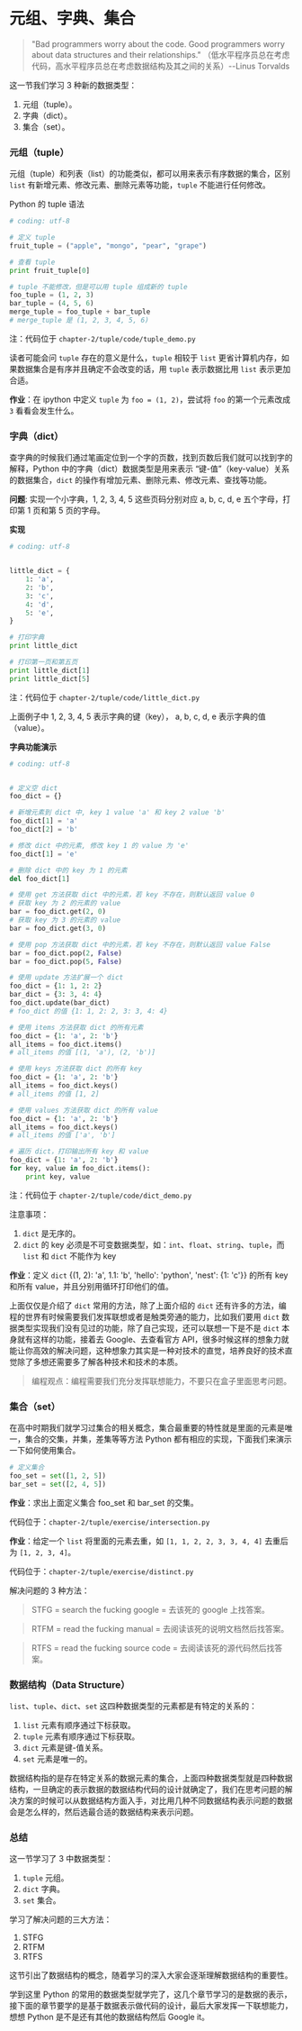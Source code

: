 # 元组、字典、集合

> "Bad programmers worry about the code. Good programmers worry about data structures and their relationships." （低水平程序员总在考虑代码，高水平程序员总在考虑数据结构及其之间的关系）--Linus Torvalds

这一节我们学习 3 种新的数据类型：

1. 元组（tuple）。
2. 字典（dict）。
3. 集合（set）。

### 元组（tuple）
元组（tuple）和列表（list）的功能类似，都可以用来表示有序数据的集合，区别 `list` 有新增元素、修改元素、删除元素等功能，`tuple` 不能进行任何修改。

Python 的 tuple 语法
``` python
# coding: utf-8

# 定义 tuple
fruit_tuple = ("apple", "mongo", "pear", "grape")

# 查看 tuple
print fruit_tuple[0]

# tuple 不能修改，但是可以用 tuple 组成新的 tuple
foo_tuple = (1, 2, 3)
bar_tuple = (4, 5, 6)
merge_tuple = foo_tuple + bar_tuple
# merge_tuple 是 (1, 2, 3, 4, 5, 6)
```
注：代码位于 `chapter-2/tuple/code/tuple_demo.py`

读者可能会问 `tuple` 存在的意义是什么，`tuple` 相较于 `list` 更省计算机内存，如果数据集合是有序并且确定不会改变的话，用 `tuple` 表示数据比用 `list` 表示更加合适。

**作业**：在 ipython 中定义 `tuple` 为 `foo = (1, 2)`，尝试将 `foo` 的第一个元素改成 `3` 看看会发生什么。

### 字典（dict）
查字典的时候我们通过笔画定位到一个字的页数，找到页数后我们就可以找到字的解释，Python 中的字典（dict）数据类型是用来表示 “键-值”（key-value）关系的数据集合，`dict` 的操作有增加元素、删除元素、修改元素、查找等功能。

**问题**: 实现一个小字典，1, 2, 3, 4, 5 这些页码分别对应 a, b, c, d, e 五个字母，打印第 1 页和第 5 页的字母。

**实现**
``` python
# coding: utf-8


little_dict = {
    1: 'a',
    2: 'b',
    3: 'c',
    4: 'd',
    5: 'e',
}

# 打印字典
print little_dict

# 打印第一页和第五页
print little_dict[1]
print little_dict[5]
```
注：代码位于 `chapter-2/tuple/code/little_dict.py`

上面例子中 1, 2, 3, 4, 5 表示字典的键（key）， a, b, c, d, e 表示字典的值（value）。

**字典功能演示**
``` python
# coding: utf-8


# 定义空 dict
foo_dict = {}

# 新增元素到 dict 中, key 1 value 'a' 和 key 2 value 'b'
foo_dict[1] = 'a'
foo_dict[2] = 'b'

# 修改 dict 中的元素, 修改 key 1 的 value 为 'e'
foo_dict[1] = 'e'

# 删除 dict 中的 key 为 1 的元素
del foo_dict[1]

# 使用 get 方法获取 dict 中的元素，若 key 不存在，则默认返回 value 0
# 获取 key 为 2 的元素的 value
bar = foo_dict.get(2, 0)
# 获取 key 为 3 的元素的 value
bar = foo_dict.get(3, 0)

# 使用 pop 方法获取 dict 中的元素，若 key 不存在，则默认返回 value False
bar = foo_dict.pop(2, False)
bar = foo_dict.pop(5, False)

# 使用 update 方法扩展一个 dict
foo_dict = {1: 1, 2: 2}
bar_dict = {3: 3, 4: 4}
foo_dict.update(bar_dict)
# foo_dict 的值 {1: 1, 2: 2, 3: 3, 4: 4}

# 使用 items 方法获取 dict 的所有元素
foo_dict = {1: 'a', 2: 'b'}
all_items = foo_dict.items()
# all_items 的值 [(1, 'a'), (2, 'b')]

# 使用 keys 方法获取 dict 的所有 key
foo_dict = {1: 'a', 2: 'b'}
all_items = foo_dict.keys()
# all_items 的值 [1, 2]

# 使用 values 方法获取 dict 的所有 value
foo_dict = {1: 'a', 2: 'b'}
all_items = foo_dict.keys()
# all_items 的值 ['a', 'b']

# 遍历 dict，打印输出所有 key 和 value
foo_dict = {1: 'a', 2: 'b'}
for key, value in foo_dict.items():
    print key, value
```
注：代码位于 `chapter-2/tuple/code/dict_demo.py`

注意事项：

1. `dict` 是无序的。
2. `dict` 的 key 必须是不可变数据类型，如：`int`、`float`、`string`、`tuple`，而 `list` 和 `dict` 不能作为 key

**作业**：定义 `dict` {(1, 2): 'a', 1.1: 'b', 'hello': 'python', 'nest': {1: 'c'}} 的所有 key 和所有 value，并且分别用循环打印他们的值。

上面仅仅是介绍了 `dict` 常用的方法，除了上面介绍的 `dict` 还有许多的方法，编程的世界有时候需要我们发挥联想或者是触类旁通的能力，比如我们要用 `dict` 数据类型实现我们没有见过的功能，除了自己实现，还可以联想一下是不是 `dict` 本身就有这样的功能，接着去 Google、去查看官方 API，很多时候这样的想象力就能让你高效的解决问题，这种想象力其实是一种对技术的直觉，培养良好的技术直觉除了多想还需要多了解各种技术和技术的本质。

> 编程观点：编程需要我们充分发挥联想能力，不要只在盒子里面思考问题。

### 集合（set）
在高中时期我们就学习过集合的相关概念，集合最重要的特性就是里面的元素是唯一，集合的交集，并集，差集等等方法 Python 都有相应的实现，下面我们来演示一下如何使用集合。

``` python
# 定义集合
foo_set = set([1, 2, 5])
bar_set = set([2, 4, 5])
```

**作业**：求出上面定义集合 foo_set 和 bar_set 的交集。

代码位于：`chapter-2/tuple/exercise/intersection.py`

**作业**：给定一个 `list` 将里面的元素去重，如 `[1, 1, 2, 2, 3, 3, 4, 4]` 去重后为 `[1, 2, 3, 4]`。

代码位于：`chapter-2/tuple/exercise/distinct.py`

解决问题的 3 种方法：
> STFG = search the fucking google = 去该死的 google 上找答案。

> RTFM = read the fucking manual = 去阅读该死的说明文档然后找答案。

> RTFS = read the fucking source code = 去阅读该死的源代码然后找答案。

### 数据结构（Data Structure）
`list`、`tuple`、`dict`、`set` 这四种数据类型的元素都是有特定的关系的：

1. `list` 元素有顺序通过下标获取。
2. `tuple` 元素有顺序通过下标获取。
3. `dict` 元素是键-值关系。
4. `set` 元素是唯一的。

数据结构指的是存在特定关系的数据元素的集合，上面四种数据类型就是四种数据结构，一旦确定的表示数据的数据结构代码的设计就确定了，我们在思考问题的解决方案的时候可以从数据结构方面入手，对比用几种不同数据结构表示问题的数据会是怎么样的，然后选最合适的数据结构来表示问题。

### 总结
这一节学习了 3 中数据类型：

1. `tuple` 元组。
2. `dict` 字典。
3. `set` 集合。

学习了解决问题的三大方法：

1. STFG
2. RTFM
3. RTFS

这节引出了数据结构的概念，随着学习的深入大家会逐渐理解数据结构的重要性。

学到这里 Python 的常用的数据类型就学完了，这几个章节学习的是数据的表示，接下面的章节要学的是基于数据表示做代码的设计，最后大家发挥一下联想能力，想想 Python 是不是还有其他的数据结构然后 Google it。

